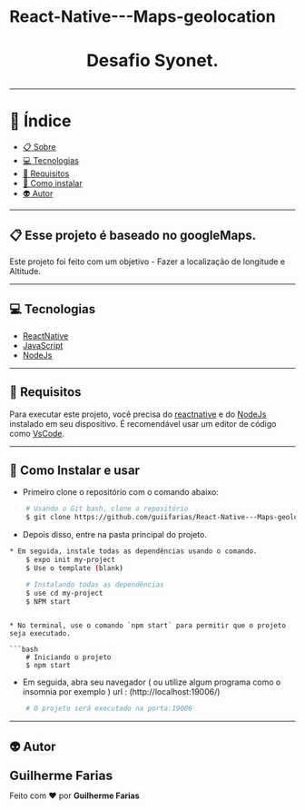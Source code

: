 # React-Native---Maps-geolocation
<h3 align="center" style="font-size: 30px; font-weight: bold; margin-bottom: 32px">
  Desafio Syonet.
</h3>


---

# :bookmark_tabs: Índice

  - [:clipboard: Sobre](#clipboard-Sobre)
  - [:computer: Tecnologias](#computer-Tecnologias)
  - [:bookmark_tabs: Requisitos](#bookmark_tabs-Requisitos)
  - [:file_folder: Como instalar](#file_folder-Como-instalar-e-usar)
  - [:alien: Autor](#alien-Autor)


---

## :clipboard: Esse projeto é baseado no googleMaps.

Este projeto foi feito com um objetivo - Fazer a localização de longitude e Altitude.

---
## :computer: Tecnologias
* [ReactNative](https://reactnative.dev/)
* [JavaScript](https://www.javascript.com/)
* [NodeJs](https://www.nodejs.org/)

---

## :bookmark_tabs: Requisitos
Para executar este projeto, você precisa do [reactnative](https://reactnative.dev/) e do [NodeJs](https://nodejs.org/en/) instalado em seu dispositivo.
É recomendável usar um editor de código como [VsCode](https://code.visualstudio.com/).

---

## :file_folder: Como Instalar e usar
* Primeiro clone o repositório com o comando abaixo:
```bash
    # Usando o Git bash, clone o repositório
    $ git clone https://github.com/guiifarias/React-Native---Maps-geolocation
```

* Depois disso, entre na pasta principal do projeto.

```bash
* Em seguida, instale todas as dependências usando o comando.
    $ expo init my-project
    $ Use o template (blank)

```

```bash
    # Instalando todas as dependências
    $ use cd my-project
    $ NPM start
```

```

* No terminal, use o comando `npm start` para permitir que o projeto seja executado.

```bash
    # Iniciando o projeto
    $ npm start
```

* Em seguida, abra seu navegador ( ou utilize algum programa como o insomnia por exemplo ) url : (http://localhost:19006/)

```bash
    # O projeto será executado na porta:19006

```
---

## :alien: Autor

 <sub><b style="font-size: 22px">Guilherme Farias</b></sub>

Feito com ❤️ por **Guilherme Farias**

